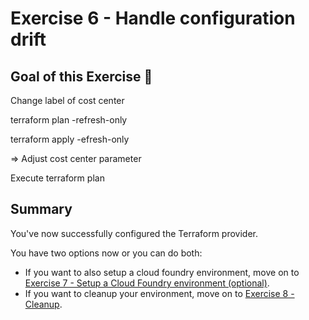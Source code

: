 # Exercise 6 - Handle configuration drift

## Goal of this Exercise 🎯

Change label of cost center

terraform plan -refresh-only

terraform apply -efresh-only

=> Adjust cost center parameter

Execute terraform plan

## Summary

You've now successfully configured the Terraform provider. 

You have two options now or you can do both:

- If you want to also setup a cloud foundry environment, move on to [Exercise 7 - Setup a Cloud Foundry environment (optional)](../EXERCISE7/README.md).
- If you want to cleanup your environment, move on to [Exercise 8 - Cleanup](../EXERCISE8/README.md).

